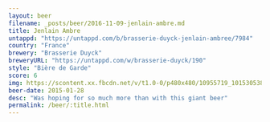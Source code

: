 ```yaml
---
layout: beer
filename: _posts/beer/2016-11-09-jenlain-ambre.md
title: Jenlain Ambre
untappd: "https://untappd.com/b/brasserie-duyck-jenlain-ambree/7984"
country: "France"
brewery: "Brasserie Duyck"
breweryURL: "https://untappd.com/w/brasserie-duyck/190"
style: "Bière de Garde"
score: 6
img: https://scontent.xx.fbcdn.net/v/t1.0-0/p480x480/10955719_10153053840738745_4377010572225479820_n.jpg?oh=b577dcafaeca101e8c85d9f0175b2284&oe=590847E6
beer-date: 2015-01-28
desc: "Was hoping for so much more than with this giant beer"
permalink: /beer/:title.html
---
```

